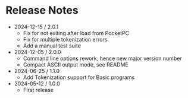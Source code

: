 # Release Notes
- 2024-12-15 / 2.0.1
  - Fix for not exiting after load from PocketPC
  - Fix for multiple tokenization errors
  - Add a manual test suite
- 2024-12-05 / 2.0.0
  - Command line options rework, hence new major version number
  - Compact ASCII output mode, see README
- 2024-06-25 / 1.1.0
  - Add Tokenization support for Basic programs
- 2024-05-12 / 1.0.0
  - First release
